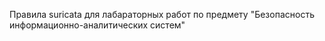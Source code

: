 Правила suricata для лабараторных работ по предмету "Безопасность информационно-аналитических систем"
